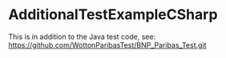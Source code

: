 # AdditionalTestExampleCSharp
This is in addition to the Java test code, see: https://github.com/WottonParibasTest/BNP_Paribas_Test.git
